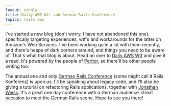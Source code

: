```yaml
---
layout: single
title: Daily AWS Wtf and German Rails Conference
topics: rails aws
---
```

I've started a new blog (don't worry, I have not abandoned this one), specifically targeting experiences, wtf's and workarounds for the latter on Amazon's Web Services. I've been working quite a lot with them recently, and there's heaps of dark corners around, and things you need to be aware of. That's what that blog is about. Head on over to [Daily AWS Wtf](http://dailyawswtf.com) and give it a read. It's powered by the people of [Peritor](http://www.peritor.com), so there'll be other people writing too.

The annual one and only [German Rails Conference](http://www.rails-konferenz.de) (some might call it Rails Konferenz) is upon us. I'll be speaking about legacy code, and I'll also be giving a tutorial on refactoring Rails applications, together with [Jonathan Weiss](http://blog.innerewut.de). It's a great one day conference with a German audience. Great occasion to meet the German Rails scene. Hope to see you there!